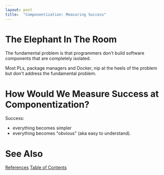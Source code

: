 ```yaml
---
layout: post
title:  "Componentization: Measuring Success"
---
```


# The Elephant In The Room
The fundamental problem is that programmers don't build software components that are completely isolated.

Most PLs, package managers and Docker, nip at the heels of the problem but don't address the fundamental problem.

# How Would We Measure Success at Componentization?

Success: 
- everything becomes simpler
- everything becomes "obvious" (aka easy to understand).

# See Also

[References](https://guitarvydas.github.io/2021/01/14/References.html)
[Table of Contents](https://guitarvydas.github.io/2021/05/14/Table-Of-Contents.html)
  
<script src="https://utteranc.es/client.js" 
        repo="guitarvydas/guitarvydas.github.io" 
        issue-term="pathname" 
        theme="github-light" 
        crossorigin="anonymous" 
        async> 
</script> 
